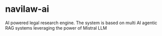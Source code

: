 # navilaw-ai
AI powered legal research engine. The system is based on multi AI agentic RAG systems leveraging the power of Mistral LLM
